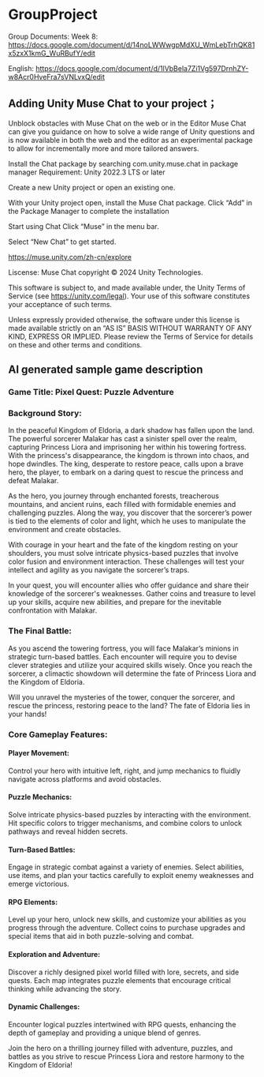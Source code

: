 # GroupProject

Group Documents:
Week 8: https://docs.google.com/document/d/14noLWWwgpMdXU_WmLebTrhQK81x5zxX1kmG_WuRBufY/edit 

English: https://docs.google.com/document/d/1lVbBela7Zi1Vg597DrnhZY-w8Acr0HveFra7sVNLvxQ/edit

## Adding Unity Muse Chat to your project；

Unblock obstacles with Muse Chat on the web or in the Editor
Muse Chat can give you guidance on how to solve a wide range of Unity questions and is now available in both the web and the editor as an experimental package to allow for incrementally more and more tailored answers.

Install the Chat package by searching com.unity.muse.chat in package manager
Requirement: Unity 2022.3 LTS or later

Create a new Unity project or open an existing one.

With your Unity project open, install the Muse Chat package.
Click “Add” in the Package Manager to complete the installation

Start using Chat
Click “Muse” in the menu bar.

Select “New Chat” to get started.

https://muse.unity.com/zh-cn/explore

Liscense: 
Muse Chat copyright © 2024 Unity Technologies.

This software is subject to, and made available under, the Unity Terms of Service (see https://unity.com/legal). Your use of this software constitutes your acceptance of such terms.

Unless expressly provided otherwise, the software under this license is made available strictly on an “AS IS” BASIS WITHOUT WARRANTY OF ANY KIND, EXPRESS OR IMPLIED. Please review the Terms of Service for details on these and other terms and conditions.

## AI generated sample game description
### Game Title: Pixel Quest: Puzzle Adventure

### Background Story:

In the peaceful Kingdom of Eldoria, a dark shadow has fallen upon the land. The powerful sorcerer Malakar has cast a sinister spell over the realm, capturing Princess Liora and imprisoning her within his towering fortress. With the princess's disappearance, the kingdom is thrown into chaos, and hope dwindles. The king, desperate to restore peace, calls upon a brave hero, the player, to embark on a daring quest to rescue the princess and defeat Malakar.

As the hero, you journey through enchanted forests, treacherous mountains, and ancient ruins, each filled with formidable enemies and challenging puzzles. Along the way, you discover that the sorcerer’s power is tied to the elements of color and light, which he uses to manipulate the environment and create obstacles.

With courage in your heart and the fate of the kingdom resting on your shoulders, you must solve intricate physics-based puzzles that involve color fusion and environment interaction. These challenges will test your intellect and agility as you navigate the sorcerer’s traps.

In your quest, you will encounter allies who offer guidance and share their knowledge of the sorcerer's weaknesses. Gather coins and treasure to level up your skills, acquire new abilities, and prepare for the inevitable confrontation with Malakar.

### The Final Battle:
As you ascend the towering fortress, you will face Malakar’s minions in strategic turn-based battles. Each encounter will require you to devise clever strategies and utilize your acquired skills wisely. Once you reach the sorcerer, a climactic showdown will determine the fate of Princess Liora and the Kingdom of Eldoria.

Will you unravel the mysteries of the tower, conquer the sorcerer, and rescue the princess, restoring peace to the land? The fate of Eldoria lies in your hands!

### Core Gameplay Features:

#### Player Movement: 
Control your hero with intuitive left, right, and jump mechanics to fluidly navigate across platforms and avoid obstacles.

#### Puzzle Mechanics: 
Solve intricate physics-based puzzles by interacting with the environment. Hit specific colors to trigger mechanisms, and combine colors to unlock pathways and reveal hidden secrets.

#### Turn-Based Battles: 
Engage in strategic combat against a variety of enemies. Select abilities, use items, and plan your tactics carefully to exploit enemy weaknesses and emerge victorious.

#### RPG Elements: 
Level up your hero, unlock new skills, and customize your abilities as you progress through the adventure. Collect coins to purchase upgrades and special items that aid in both puzzle-solving and combat.

#### Exploration and Adventure:
Discover a richly designed pixel world filled with lore, secrets, and side quests. Each map integrates puzzle elements that encourage critical thinking while advancing the story.

#### Dynamic Challenges: 
Encounter logical puzzles intertwined with RPG quests, enhancing the depth of gameplay and providing a unique blend of genres.

Join the hero on a thrilling journey filled with adventure, puzzles, and battles as you strive to rescue Princess Liora and restore harmony to the Kingdom of Eldoria!
